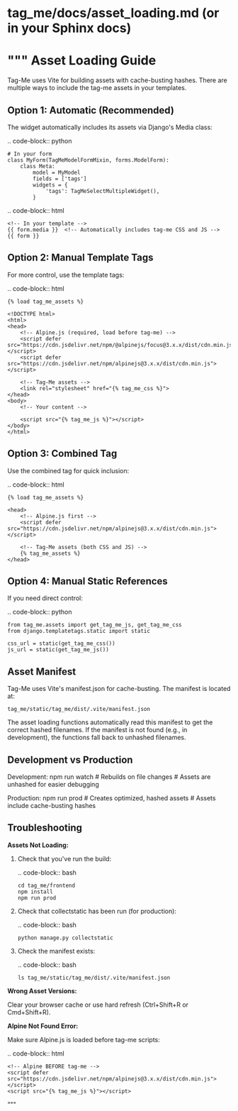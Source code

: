 # tag_me/docs/asset_loading.md (or in your Sphinx docs)

"""
Asset Loading Guide
===================

Tag-Me uses Vite for building assets with cache-busting hashes. There are multiple
ways to include the tag-me assets in your templates.

Option 1: Automatic (Recommended)
----------------------------------

The widget automatically includes its assets via Django's Media class:

.. code-block:: python

    # In your form
    class MyForm(TagMeModelFormMixin, forms.ModelForm):
        class Meta:
            model = MyModel
            fields = ['tags']
            widgets = {
                'tags': TagMeSelectMultipleWidget(),
            }

.. code-block:: html

    <!-- In your template -->
    {{ form.media }}  <!-- Automatically includes tag-me CSS and JS -->
    {{ form }}

Option 2: Manual Template Tags
-------------------------------

For more control, use the template tags:

.. code-block:: html

    {% load tag_me_assets %}
    
    <!DOCTYPE html>
    <html>
    <head>
        <!-- Alpine.js (required, load before tag-me) -->
        <script defer src="https://cdn.jsdelivr.net/npm/@alpinejs/focus@3.x.x/dist/cdn.min.js"></script>
        <script defer src="https://cdn.jsdelivr.net/npm/alpinejs@3.x.x/dist/cdn.min.js"></script>
        
        <!-- Tag-Me assets -->
        <link rel="stylesheet" href="{% tag_me_css %}">
    </head>
    <body>
        <!-- Your content -->
        
        <script src="{% tag_me_js %}"></script>
    </body>
    </html>

Option 3: Combined Tag
-----------------------

Use the combined tag for quick inclusion:

.. code-block:: html

    {% load tag_me_assets %}
    
    <head>
        <!-- Alpine.js first -->
        <script defer src="https://cdn.jsdelivr.net/npm/alpinejs@3.x.x/dist/cdn.min.js"></script>
        
        <!-- Tag-Me assets (both CSS and JS) -->
        {% tag_me_assets %}
    </head>

Option 4: Manual Static References
-----------------------------------

If you need direct control:

.. code-block:: python

    from tag_me.assets import get_tag_me_js, get_tag_me_css
    from django.templatetags.static import static
    
    css_url = static(get_tag_me_css())
    js_url = static(get_tag_me_js())

Asset Manifest
--------------

Tag-Me uses Vite's manifest.json for cache-busting. The manifest is located at:

    tag_me/static/tag_me/dist/.vite/manifest.json

The asset loading functions automatically read this manifest to get the correct
hashed filenames. If the manifest is not found (e.g., in development), the
functions fall back to unhashed filenames.

Development vs Production
-------------------------

Development:
    npm run watch  # Rebuilds on file changes
    # Assets are unhashed for easier debugging

Production:
    npm run prod   # Creates optimized, hashed assets
    # Assets include cache-busting hashes

Troubleshooting
---------------

**Assets Not Loading:**

1. Check that you've run the build:
   
   .. code-block:: bash
   
       cd tag_me/frontend
       npm install
       npm run prod

2. Check that collectstatic has been run (for production):
   
   .. code-block:: bash
   
       python manage.py collectstatic

3. Check the manifest exists:
   
   .. code-block:: bash
   
       ls tag_me/static/tag_me/dist/.vite/manifest.json

**Wrong Asset Versions:**

Clear your browser cache or use hard refresh (Ctrl+Shift+R or Cmd+Shift+R).

**Alpine Not Found Error:**

Make sure Alpine.js is loaded before tag-me scripts:

.. code-block:: html

    <!-- Alpine BEFORE tag-me -->
    <script defer src="https://cdn.jsdelivr.net/npm/alpinejs@3.x.x/dist/cdn.min.js"></script>
    <script src="{% tag_me_js %}"></script>
"""
